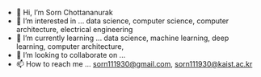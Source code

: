 - 👋 Hi, I’m Sorn Chottananurak
- 👀 I’m interested in ...  data science, computer science, computer architecture, electrical engineering
- 🌱 I’m currently learning ... data science, machine learning, deep learning, computer architecture, 
- 💞️ I’m looking to collaborate on ...
- 📫 How to reach me ... sorn111930@gmail.com, sorn111930@kaist.ac.kr

<!---
s6007541/s6007541 is a ✨ special ✨ repository because its `README.md` (this file) appears on your GitHub profile.
You can click the Preview link to take a look at your changes.
--->
